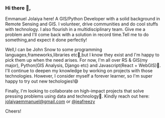 ### Hi there 👋,

<!--
**jeafreezy/jeafreezy** is a ✨ _special_ ✨ repository because its `README.md` (this file) appears on your GitHub profile.

Here are some ideas to get you started:

- 🔭 I’m currently working on ...
- 🌱 I’m currently learning ...
- 👯 I’m looking to collaborate on ...
- 🤔 I’m looking for help with ...
- 💬 Ask me about ...
- 📫 How to reach me: ...
- 😄 Pronouns: ...
- ⚡ Fun fact: ...
-->

Emmanuel Jolaiya here! A GIS/Python Developer with a solid background in Remote Sensing and GIS. I volunteer, drive communities and do cool stuffs with technology. I also flourish in a multidisciplinary team. Give me a problem and I'll come back with a solution in record time.Tell me to do something,and expect it done perfectly!

Well,I can be John Snow to some programming languages,frameworks,libraries etc🤔,but I know they exist and I'm happy to pick them up when the need arises. For now, I'm all over RS & GIS(my major), Python(GIS Analysis, Django etc) and Javascript(React + WebGIS)🌱. I'll continue to deepen my knowledge by working on projects with those technologies. However, I consider myself a forever learner, so I'm super happy to try out new techologies!😄

Finally, I'm looking to collaborate on high-impact projects that solve pressing problems using data and technology👯. Kindly reach out here: jolaiyaemmanuel@gmail.com or  [@jeafreezy](https://twitter.com/jeafreezy)

Cheers!


